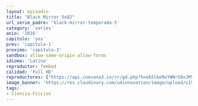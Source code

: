 ```yaml
---
layout: episodio
title: "Black Mirror 5x02"
url_serie_padre: 'black-mirror-temporada-5'
category: 'series'
anio: '2016'
capitulo: 'yes'
prev: 'capitulo-1'
proximo: 'capitulo-3'
sandbox: allow-same-origin allow-forms
idioma: 'Latino'
reproductor: fembed
calidad: 'Full HD'
reproductores: ["https://api.cuevana3.io/rr/gd.php?h=ek5lbm9xYWNrS0xJMVp5b21KREk0dFBLbjVkaHhkRGdrOG1jbnBpUnhhS1Ztb3FvbDdhUzNkQ2tySnVrbEx2aXI5U1hvMlBEeEt1OXZHeVhwTlhYNDY2U3FadVkyUT09"]
image_banner: 'https://res.cloudinary.com/u4innovation/image/upload/v1562453397/black-5-min_c6urlh.jpg'
tags:
- Ciencia-Ficcion
---
```











